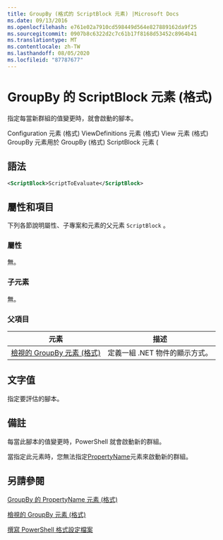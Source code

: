 ```yaml
---
title: GroupBy (格式的 ScriptBlock 元素) |Microsoft Docs
ms.date: 09/13/2016
ms.openlocfilehash: e761e02a7910cd598449d564e827889162da9f25
ms.sourcegitcommit: 0907b8c6322d2c7c61b17f8168d53452c8964b41
ms.translationtype: MT
ms.contentlocale: zh-TW
ms.lasthandoff: 08/05/2020
ms.locfileid: "87787677"
---
```

# <a name="scriptblock-element-for-groupby-format"></a>GroupBy 的 ScriptBlock 元素 (格式)

指定每當新群組的值變更時，就會啟動的腳本。

Configuration 元素 (格式) ViewDefinitions 元素 (格式) View 元素 (格式) GroupBy 元素用於 GroupBy (格式) ScriptBlock 元素 (

## <a name="syntax"></a>語法

```xml
<ScriptBlock>ScriptToEvaluate</ScriptBlock>
```

## <a name="attributes-and-elements"></a>屬性和項目

下列各節說明屬性、子專案和元素的父元素 `ScriptBlock` 。

### <a name="attributes"></a>屬性

無。

### <a name="child-elements"></a>子元素

無。

### <a name="parent-elements"></a>父項目

|元素|描述|
|-------------|-----------------|
|[檢視的 GroupBy 元素 (格式)](./groupby-element-for-view-format.md)|定義一組 .NET 物件的顯示方式。|

## <a name="text-value"></a>文字值

指定要評估的腳本。

## <a name="remarks"></a>備註

每當此腳本的值變更時，PowerShell 就會啟動新的群組。

當指定此元素時，您無法指定[PropertyName](propertyname-element-for-groupby-format.md)元素來啟動新的群組。

## <a name="see-also"></a>另請參閱

[GroupBy 的 PropertyName 元素 (格式)](propertyname-element-for-groupby-format.md)

[檢視的 GroupBy 元素 (格式)](groupby-element-for-view-format.md)

[撰寫 PowerShell 格式設定檔案](writing-a-powershell-formatting-file.md)
